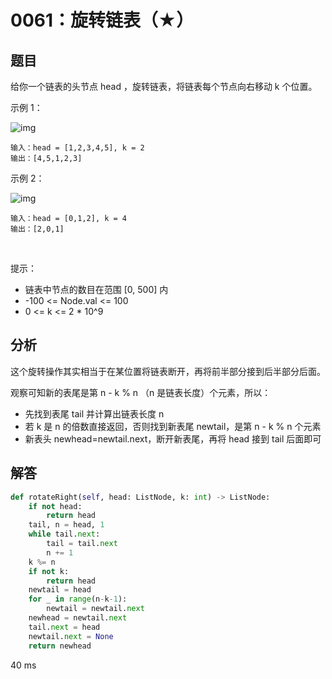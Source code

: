 # 0061：旋转链表（★）


## 题目

给你一个链表的头节点 head ，旋转链表，将链表每个节点向右移动 k 个位置。


示例 1：

![img](https://assets.leetcode.com/uploads/2020/11/13/rotate1.jpg)

	输入：head = [1,2,3,4,5], k = 2
	输出：[4,5,1,2,3]
	
示例 2：

![img](https://assets.leetcode.com/uploads/2020/11/13/roate2.jpg)

	输入：head = [0,1,2], k = 4
	输出：[2,0,1]
 
	
提示：

- 链表中节点的数目在范围 [0, 500] 内
- -100 <= Node.val <= 100
- 0 <= k <= 2 * 10^9

## 分析 

这个旋转操作其实相当于在某位置将链表断开，再将前半部分接到后半部分后面。

观察可知新的表尾是第 n - k % n （n 是链表长度）个元素，所以：
- 先找到表尾 tail 并计算出链表长度 n
- 若 k 是 n 的倍数直接返回，否则找到新表尾 newtail，是第 n - k % n 个元素
- 新表头 newhead=newtail.next，断开新表尾，再将 head 接到 tail 后面即可

## 解答

```python
def rotateRight(self, head: ListNode, k: int) -> ListNode:
	if not head:
		return head
	tail, n = head, 1
	while tail.next:
		tail = tail.next
		n += 1
	k %= n
	if not k:
		return head
	newtail = head
	for _ in range(n-k-1):
		newtail = newtail.next
	newhead = newtail.next
	tail.next = head
	newtail.next = None
	return newhead
```

40 ms

